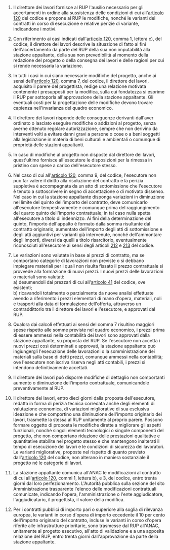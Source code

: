 1. Il direttore dei lavori fornisce al RUP l'ausilio necessario per gli accertamenti in ordine alla sussistenza delle condizioni di cui all'[articolo 120](/index.html?article=articolo-120&version=1) del codice e propone al RUP le modifiche, nonché le varianti dei contratti in corso di esecuzione e relative perizie di variante, indicandone i motivi.

2. Con riferimento ai casi indicati dall'[articolo 120](/index.html?article=articolo-120&version=1), comma 1, lettera c), del codice, il direttore dei lavori descrive la situazione di fatto ai fini dell'accertamento da parte del RUP della sua non imputabilità alla stazione appaltante, della sua non prevedibilità al momento della redazione del progetto o della consegna dei lavori e delle ragioni per cui si rende necessaria la variazione.

3. In tutti i casi in cui siano necessarie modifiche del progetto, anche ai sensi dell'[articolo 120](/index.html?article=articolo-120&version=1), comma 7, del codice, il direttore dei lavori, acquisito il parere del progettista, redige una relazione motivata contenente i presupposti per la modifica, sulla cui fondatezza si esprime il RUP per sottoporla all'approvazione della stazione appaltante. Gli eventuali costi per la progettazione delle modifiche devono trovare capienza nell'invarianza del quadro economico.

4. Il direttore dei lavori risponde delle conseguenze derivanti dall'aver ordinato o lasciato eseguire modifiche o addizioni al progetto, senza averne ottenuto regolare autorizzazione, sempre che non derivino da interventi volti a evitare danni gravi a persone o cose o a beni soggetti alla legislazione in materia di beni culturali e ambientali o comunque di proprietà delle stazioni appaltanti.

5. In caso di modifiche al progetto non disposte dal direttore dei lavori, quest'ultimo fornisce all'esecutore le disposizioni per la rimessa in pristino con spese a carico dell'esecutore stesso.

6. Nel caso di cui all'[articolo 120](/index.html?article=articolo-120&version=1), comma 9, del codice, l'esecutore non può far valere il diritto alla risoluzione del contratto e la perizia suppletiva è accompagnata da un atto di sottomissione che l'esecutore è tenuto a sottoscrivere in segno di accettazione o di motivato dissenso. Nel caso in cui la stazione appaltante disponga variazioni in diminuzione nel limite del quinto dell'importo del contratto, deve comunicarlo all'esecutore tempestivamente e comunque prima del raggiungimento del quarto quinto dell'importo contrattuale; in tal caso nulla spetta all'esecutore a titolo di indennizzo. Ai fini della determinazione del quinto, l'importo dell'appalto è formato dalla somma risultante dal contratto originario, aumentato dell'importo degli atti di sottomissione e degli atti aggiuntivi per varianti già intervenute, nonché dell'ammontare degli importi, diversi da quelli a titolo risarcitorio, eventualmente riconosciuti all'esecutore ai sensi degli articoli [212](/index.html?article=articolo-212&version=1) e [213](/index.html?article=articolo-213&version=1) del codice.

7. Le variazioni sono valutate in base ai prezzi di contratto, ma se comportano categorie di lavorazioni non previste o si debbano impiegare materiali per i quali non risulta fissato il prezzo contrattuale si provvede alla formazione di nuovi prezzi. I nuovi prezzi delle lavorazioni o materiali sono valutati:<br>a) desumendoli dai prezzari di cui all'[articolo 41](/index.html?article=articolo-41&version=1) del codice, ove esistenti;<br>b) ricavandoli totalmente o parzialmente da nuove analisi effettuate avendo a riferimento i prezzi elementari di mano d'opera, materiali, noli e trasporti alla data di formulazione dell'offerta, attraverso un contraddittorio tra il direttore dei lavori e l'esecutore, e approvati dal RUP.

8. Qualora dai calcoli effettuati ai sensi del comma 7 risultino maggiori spese rispetto alle somme previste nel quadro economico, i prezzi prima di essere ammessi nella contabilità dei lavori sono approvati dalla stazione appaltante, su proposta del RUP. Se l'esecutore non accetta i nuovi prezzi così determinati e approvati, la stazione appaltante può ingiungergli l'esecuzione delle lavorazioni o la somministrazione dei materiali sulla base di detti prezzi, comunque ammessi nella contabilità; ove l'esecutore non iscriva riserva negli atti contabili, i prezzi si intendono definitivamente accettati.

9. Il direttore dei lavori può disporre modifiche di dettaglio non comportanti aumento o diminuzione dell'importo contrattuale, comunicandole preventivamente al RUP.

10. Il direttore dei lavori, entro dieci giorni dalla proposta dell'esecutore, redatta in forma di perizia tecnica corredata anche degli elementi di valutazione economica, di variazioni migliorative di sua esclusiva ideazione e che comportino una diminuzione dell'importo originario dei lavori, trasmette la stessa al RUP unitamente al proprio parere. Possono formare oggetto di proposta le modifiche dirette a migliorare gli aspetti funzionali, nonché singoli elementi tecnologici o singole componenti del progetto, che non comportano riduzione delle prestazioni qualitative e quantitative stabilite nel progetto stesso e che mantengono inalterati il tempo di esecuzione dei lavori e le condizioni di sicurezza dei lavoratori. Le varianti migliorative, proposte nel rispetto di quanto previsto dall'[articolo 120](/index.html?article=articolo-120&version=1) del codice, non alterano in maniera sostanziale il progetto né le categorie di lavori.

11. La stazione appaltante comunica all'ANAC le modificazioni al contratto di cui all'[articolo 120](/index.html?article=articolo-120&version=1), commi 1, lettera b), e 3, del codice, entro trenta giorni dal loro perfezionamento. L'Autorità pubblica sulla sezione del sito Amministrazione trasparente l'elenco delle modificazioni contrattuali comunicate, indicando l'opera, l'amministrazione o l'ente aggiudicatore, l'aggiudicatario, il progettista, il valore della modifica.

12. Per i contratti pubblici di importo pari o superiore alla soglia di rilevanza europea, le varianti in corso d'opera di importo eccedente il 10 per cento dell'importo originario del contratto, incluse le varianti in corso d'opera riferite alle infrastrutture prioritarie, sono trasmesse dal RUP all'ANAC, unitamente al progetto esecutivo, all'atto di validazione e a una apposita relazione del RUP, entro trenta giorni dall'approvazione da parte della stazione appaltante.